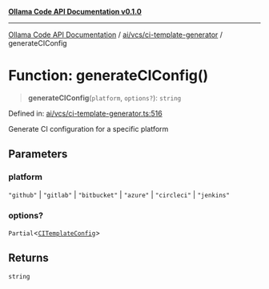 [**Ollama Code API Documentation v0.1.0**](../../../../README.md)

***

[Ollama Code API Documentation](../../../../modules.md) / [ai/vcs/ci-template-generator](../README.md) / generateCIConfig

# Function: generateCIConfig()

> **generateCIConfig**(`platform`, `options?`): `string`

Defined in: [ai/vcs/ci-template-generator.ts:516](https://github.com/erichchampion/ollama-code/blob/9a797208bc9e993c86c1b8d84dd48ab6c5c7989f/ollama-code/src/ai/vcs/ci-template-generator.ts#L516)

Generate CI configuration for a specific platform

## Parameters

### platform

`"github"` | `"gitlab"` | `"bitbucket"` | `"azure"` | `"circleci"` | `"jenkins"`

### options?

`Partial`\<[`CITemplateConfig`](../interfaces/CITemplateConfig.md)\>

## Returns

`string`
